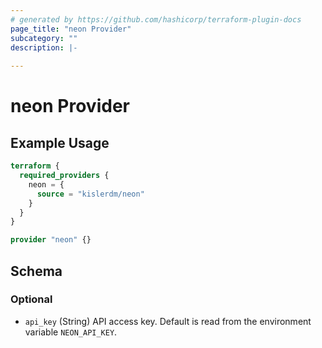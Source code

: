 ```yaml
---
# generated by https://github.com/hashicorp/terraform-plugin-docs
page_title: "neon Provider"
subcategory: ""
description: |-
  
---
```


# neon Provider



## Example Usage

```terraform
terraform {
  required_providers {
    neon = {
      source = "kislerdm/neon"
    }
  }
}

provider "neon" {}
```

<!-- schema generated by tfplugindocs -->
## Schema

### Optional

- `api_key` (String) API access key. Default is read from the environment variable `NEON_API_KEY`.
